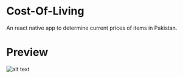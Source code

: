 # Cost-Of-Living
An react native app to determine current prices of items in Pakistan.

# Preview
![alt text](https://media.discordapp.net/attachments/826797250708504606/1051520538327138334/Screenshot_2022-12-11-20-22-51-36_f73b71075b1de7323614b647fe394240.jpg)

